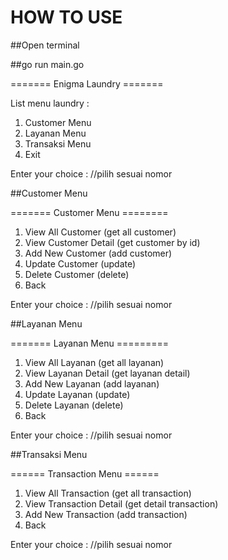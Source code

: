 # HOW TO USE

##Open terminal

##go run main.go

======= Enigma Laundry =======

List menu laundry :

1. Customer Menu
2. Layanan Menu
3. Transaksi Menu
4. Exit

Enter your choice : //pilih sesuai nomor

##Customer Menu

======= Customer Menu ========

1. View All Customer (get all customer)
2. View Customer Detail (get customer by id)
3. Add New Customer (add customer)
4. Update Customer (update)
5. Delete Customer (delete)
6. Back

Enter your choice : //pilih sesuai nomor

##Layanan Menu

======= Layanan Menu =========

1. View All Layanan (get all layanan)
2. View Layanan Detail (get layanan detail)
3. Add New Layanan (add layanan)
4. Update Layanan (update)
5. Delete Layanan (delete)
6. Back

Enter your choice : //pilih sesuai nomor

##Transaksi Menu

====== Transaction Menu ======

1. View All Transaction (get all transaction)
2. View Transaction Detail (get detail transaction)
3. Add New Transaction (add transaction)
4. Back

Enter your choice : //pilih sesuai nomor
